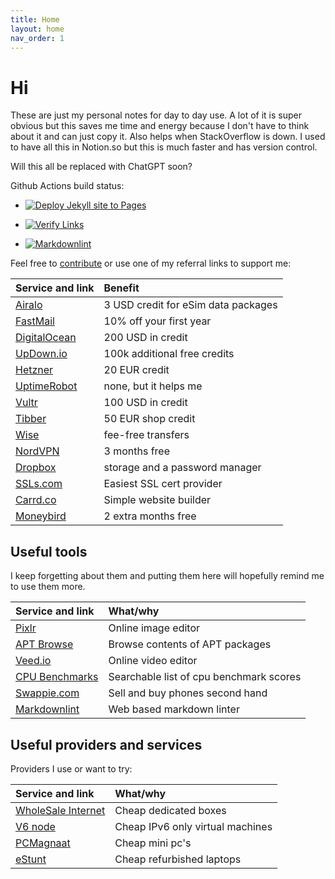 ```yaml
---
title: Home
layout: home
nav_order: 1
---
```


# Hi

These are just my personal notes for day to day use. A lot of it is super obvious
but this saves me time and energy because I don't have to think about it and can
just copy it. Also helps when StackOverflow is down. I used to have all this in
Notion.so but this is much faster and has version control.

Will this all be replaced with ChatGPT soon?

Github Actions build status:

- [![Deploy Jekyll site to Pages](https://github.com/AikedeJongste/docs.aikedejongste.nl/actions/workflows/pages.yml/badge.svg)](https://github.com/AikedeJongste/docs.aikedejongste.nl/actions/workflows/pages.yml)

- [![Verify Links](https://github.com/AikedeJongste/docs.aikedejongste.nl/actions/workflows/verifylinks.yaml/badge.svg)](https://github.com/AikedeJongste/docs.aikedejongste.nl/actions/workflows/verifylinks.yaml)

- [![Markdownlint](https://github.com/AikedeJongste/docs.aikedejongste.nl/actions/workflows/markdownlint.yaml/badge.svg)](https://github.com/AikedeJongste/docs.aikedejongste.nl/actions/workflows/markdownlint.yaml)

Feel free to [contribute](https://github.com/AikedeJongste/docs.aikedejongste.nl)
or use one of my referral links to support me:

| Service and link | Benefit |
|:-------------|:------------------|
| [Airalo](https://ref.airalo.com/wzkR) |  3 USD credit for eSim data packages |
| [FastMail](https://ref.fm/u18937512) |  10% off your first year |
| [DigitalOcean](https://m.do.co/c/c86b33c659ed) | 200 USD in credit |
| [UpDown.io](https://updown.io/r/vw0un) | 100k additional free credits |
| [Hetzner](https://hetzner.cloud/?ref=Fp0GlpkddM38) | 20 EUR credit |
| [UptimeRobot](https://uptimerobot.com/?rid=9627671ef4601a) | none, but it helps me |
| <!-- markdown-link-check-disable --> [Vultr](https://www.vultr.com/?ref=9210110) <!-- markdown-link-check-enable --> | 100 USD in credit |
| [Tibber](https://invite.tibber.com/h3g14emf) | 50 EUR shop credit |
| [Wise](https://wise.com/invite/ath/jacobusd57) | fee-free transfers |
| [NordVPN](https://ref.nordvpn.com/DxpJQdbJXor) | 3 months free |
| [Dropbox](https://www.dropbox.com/referrals/AAAc1Ay24GYAfmsQUpFrBztSknXBkS1fWCc?src=global9) | storage and a password manager|
| [SSLs.com](https://ssls.sjv.io/vNzVeW) | Easiest SSL cert provider |
| [Carrd.co](https://try.carrd.co/c1rk5rh4) | Simple website builder |
| [Moneybird](https://www.moneybird.nl/aanmelden?referrer=3d9a9f00bc) | 2 extra months free |

## Useful tools

I keep forgetting about them and putting them here will hopefully remind me to use them more.

| Service and link | What/why |
|:-------------|:------------------|
| [Pixlr](https://pixlr.com/nl/x/) |  Online image editor |
| [APT Browse](https://www.apt-browse.org/) |  Browse contents of APT packages |
| [Veed.io](https://veed.io) |  Online video editor |
| [CPU Benchmarks](https://www.cpubenchmark.net/cpu_list.php) | Searchable list of cpu benchmark scores  |
| [Swappie.com](https://swappie.com/nl-en/) | Sell and buy phones second hand |
| [Markdownlint](https://dlaa.me/markdownlint/) | Web based markdown linter |

## Useful providers and services

Providers I use or want to try:

| Service and link | What/why |
|:-------------|:------------------|
| [WholeSale Internet](https://www.wholesaleinternet.net/dedicated/) | Cheap dedicated boxes |
| [V6 node](https://v6node.com/) | Cheap IPv6 only virtual machines |
| <!-- markdown-link-check-disable --> [PCMagnaat](https://pcmagnaat.nl/product-categorie/computers/desktops/) <!-- markdown-link-check-enable --> | Cheap mini pc's |
| [eStunt](https://www.estunt.nl/product-categorie/laptops/) | Cheap refurbished laptops |
